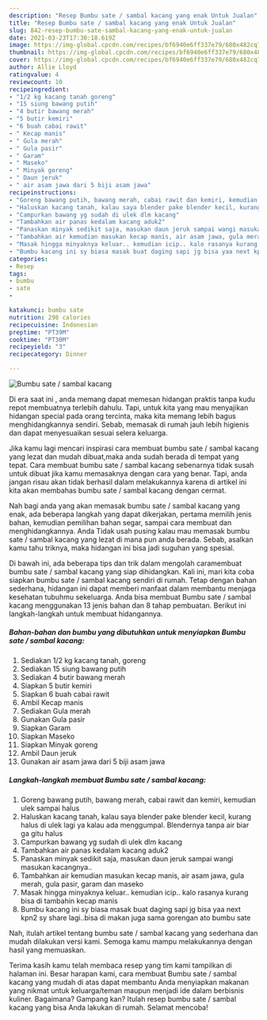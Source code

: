 ```yaml
---
description: "Resep Bumbu sate / sambal kacang yang enak Untuk Jualan"
title: "Resep Bumbu sate / sambal kacang yang enak Untuk Jualan"
slug: 842-resep-bumbu-sate-sambal-kacang-yang-enak-untuk-jualan
date: 2021-03-23T17:30:18.619Z
image: https://img-global.cpcdn.com/recipes/bf6940e6ff337e79/680x482cq70/bumbu-sate-sambal-kacang-foto-resep-utama.jpg
thumbnail: https://img-global.cpcdn.com/recipes/bf6940e6ff337e79/680x482cq70/bumbu-sate-sambal-kacang-foto-resep-utama.jpg
cover: https://img-global.cpcdn.com/recipes/bf6940e6ff337e79/680x482cq70/bumbu-sate-sambal-kacang-foto-resep-utama.jpg
author: Allie Lloyd
ratingvalue: 4
reviewcount: 10
recipeingredient:
- "1/2 kg kacang tanah goreng"
- "15 siung bawang putih"
- "4 butir bawang merah"
- "5 butir kemiri"
- "6 buah cabai rawit"
- " Kecap manis"
- " Gula merah"
- " Gula pasir"
- " Garam"
- " Maseko"
- " Minyak goreng"
- " Daun jeruk"
- " air asam jawa dari 5 biji asam jawa"
recipeinstructions:
- "Goreng bawang putih, bawang merah, cabai rawit dan kemiri, kemudian ulek sampai halus"
- "Haluskan kacang tanah, kalau saya blender pake blender kecil, kurang halus di ulek lagi ya kalau ada menggumpal. Blendernya tanpa air biar ga gitu halus"
- "Campurkan bawang yg sudah di ulek dlm kacang"
- "Tambahkan air panas kedalam kacang aduk2"
- "Panaskan minyak sedikit saja, masukan daun jeruk sampai wangi masukan kacangnya.."
- "Tambahkan air kemudian masukan kecap manis, air asam jawa, gula merah, gula pasir, garam dan maseko"
- "Masak hingga minyaknya keluar.. kemudian icip.. kalo rasanya kurang bisa di tambahin kecap manis"
- "Bumbu kacang ini sy biasa masak buat daging sapi jg bisa yaa next kpn2 sy share lagi..bisa di makan juga sama gorengan ato bumbu sate"
categories:
- Resep
tags:
- bumbu
- sate
- 

katakunci: bumbu sate  
nutrition: 298 calories
recipecuisine: Indonesian
preptime: "PT39M"
cooktime: "PT30M"
recipeyield: "3"
recipecategory: Dinner

---
```



![Bumbu sate / sambal kacang](https://img-global.cpcdn.com/recipes/bf6940e6ff337e79/680x482cq70/bumbu-sate-sambal-kacang-foto-resep-utama.jpg)

Di era  saat ini , anda memang dapat memesan hidangan praktis tanpa kudu repot membuatnya terlebih dahulu. Tapi, untuk kita yang mau menyajikan hidangan special pada orang tercinta, maka kita memang lebih bagus menghidangkannya sendiri. Sebab, memasak di rumah jauh lebih higienis dan dapat menyesuaikan sesuai selera keluarga.

Jika kamu lagi mencari inspirasi cara membuat bumbu sate / sambal kacang yang lezat dan mudah dibuat,maka anda sudah berada di tempat yang tepat. Cara membuat bumbu sate / sambal kacang  sebenarnya tidak susah untuk dibuat jika kamu memasaknya dengan cara yang benar. Tapi, anda jangan risau akan tidak berhasil dalam melakukannya 
karena di artikel ini kita akan membahas bumbu sate / sambal kacang dengan cermat.  



Nah bagi anda yang akan memasak bumbu sate / sambal kacang yang enak, ada beberapa langkah yang dapat dikerjakan, pertama memilih jenis bahan, kemudian pemilihan bahan segar, sampai cara membuat dan menghidangkannya. Anda Tidak usah pusing kalau mau memasak bumbu sate / sambal kacang yang lezat di mana pun anda berada. Sebab, asalkan kamu  tahu triknya, maka hidangan ini bisa jadi suguhan yang spesial.

Di bawah ini, ada beberapa tips dan trik dalam mengolah caramembuat bumbu sate / sambal kacang yang siap dihidangkan. Kali ini, mari kita coba siapkan bumbu sate / sambal kacang sendiri di rumah. Tetap dengan bahan sederhana, hidangan ini dapat memberi manfaat dalam membantu menjaga kesehatan tubuhmu sekeluarga. Anda bisa membuat Bumbu sate / sambal kacang menggunakan 13 jenis bahan dan 8 tahap pembuatan. Berikut ini langkah-langkah untuk membuat hidangannya.

<!--inarticleads1-->

##### Bahan-bahan dan bumbu yang dibutuhkan untuk menyiapkan Bumbu sate / sambal kacang:

1. Sediakan 1/2 kg kacang tanah, goreng
1. Sediakan 15 siung bawang putih
1. Sediakan 4 butir bawang merah
1. Siapkan 5 butir kemiri
1. Siapkan 6 buah cabai rawit
1. Ambil  Kecap manis
1. Sediakan  Gula merah
1. Gunakan  Gula pasir
1. Siapkan  Garam
1. Siapkan  Maseko
1. Siapkan  Minyak goreng
1. Ambil  Daun jeruk
1. Gunakan  air asam jawa dari 5 biji asam jawa




<!--inarticleads2-->

##### Langkah-langkah membuat Bumbu sate / sambal kacang:

1. Goreng bawang putih, bawang merah, cabai rawit dan kemiri, kemudian ulek sampai halus
1. Haluskan kacang tanah, kalau saya blender pake blender kecil, kurang halus di ulek lagi ya kalau ada menggumpal. Blendernya tanpa air biar ga gitu halus
1. Campurkan bawang yg sudah di ulek dlm kacang
1. Tambahkan air panas kedalam kacang aduk2
1. Panaskan minyak sedikit saja, masukan daun jeruk sampai wangi masukan kacangnya..
1. Tambahkan air kemudian masukan kecap manis, air asam jawa, gula merah, gula pasir, garam dan maseko
1. Masak hingga minyaknya keluar.. kemudian icip.. kalo rasanya kurang bisa di tambahin kecap manis
1. Bumbu kacang ini sy biasa masak buat daging sapi jg bisa yaa next kpn2 sy share lagi..bisa di makan juga sama gorengan ato bumbu sate




Nah, itulah artikel tentang  bumbu sate / sambal kacang  yang sederhana dan mudah dilakukan versi kami. Semoga kamu mampu melakukannya dengan hasil yang memuaskan. 

Terima kasih kamu telah membaca resep yang tim kami tampilkan di halaman ini. Besar harapan kami, cara membuat  Bumbu sate / sambal kacang yang mudah di atas dapat membantu Anda menyiapkan makanan yang nikmat untuk keluarga/teman maupun menjadi ide dalam berbisnis kuliner. Bagaimana? Gampang kan? Itulah resep bumbu sate / sambal kacang yang bisa Anda lakukan di rumah. Selamat mencoba!


